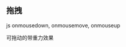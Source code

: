 
## 拖拽

js onmousedown, onmousemove, onmouseup

可拖动的带重力效果

<CodeDemo :collapse="true">
  <template slot="code-template">
    <<< @/docs/.vuepress/examples/Drag.vue?template
  </template>
  <template slot="code-script">
    <<< @/docs/.vuepress/examples/Drag.vue?script
  </template>
  <template slot="code-style">
    <<< @/docs/.vuepress/examples/Drag.vue?style
  </template>
  <Drag slot="demo"/>
</CodeDemo>
